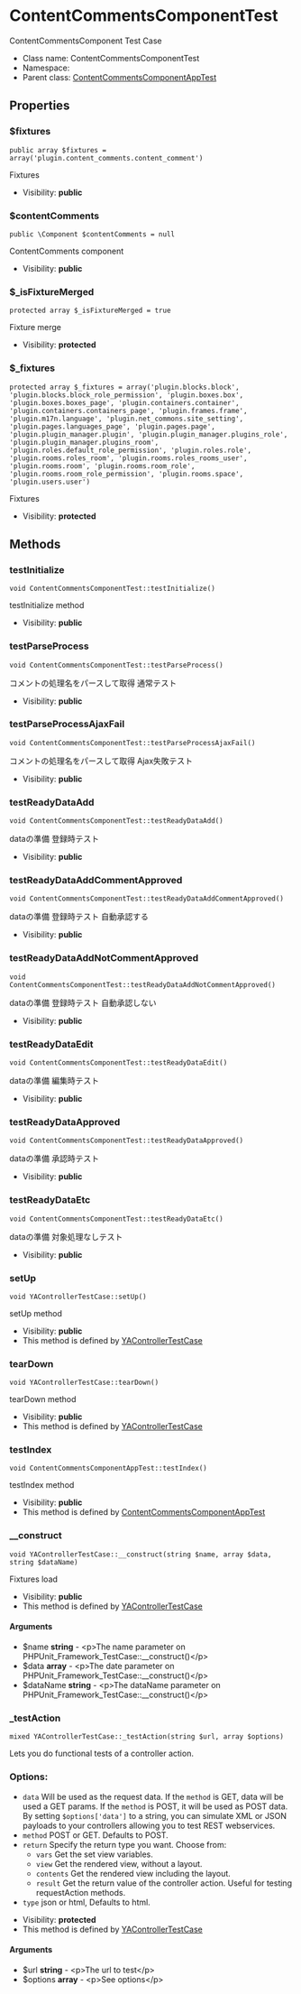 ContentCommentsComponentTest
===============

ContentCommentsComponent Test Case




* Class name: ContentCommentsComponentTest
* Namespace: 
* Parent class: [ContentCommentsComponentAppTest](ContentCommentsComponentAppTest.md)





Properties
----------


### $fixtures

    public array $fixtures = array('plugin.content_comments.content_comment')

Fixtures



* Visibility: **public**


### $contentComments

    public \Component $contentComments = null

ContentComments component



* Visibility: **public**


### $_isFixtureMerged

    protected array $_isFixtureMerged = true

Fixture merge



* Visibility: **protected**


### $_fixtures

    protected array $_fixtures = array('plugin.blocks.block', 'plugin.blocks.block_role_permission', 'plugin.boxes.box', 'plugin.boxes.boxes_page', 'plugin.containers.container', 'plugin.containers.containers_page', 'plugin.frames.frame', 'plugin.m17n.language', 'plugin.net_commons.site_setting', 'plugin.pages.languages_page', 'plugin.pages.page', 'plugin.plugin_manager.plugin', 'plugin.plugin_manager.plugins_role', 'plugin.plugin_manager.plugins_room', 'plugin.roles.default_role_permission', 'plugin.roles.role', 'plugin.rooms.roles_room', 'plugin.rooms.roles_rooms_user', 'plugin.rooms.room', 'plugin.rooms.room_role', 'plugin.rooms.room_role_permission', 'plugin.rooms.space', 'plugin.users.user')

Fixtures



* Visibility: **protected**


Methods
-------


### testInitialize

    void ContentCommentsComponentTest::testInitialize()

testInitialize method



* Visibility: **public**




### testParseProcess

    void ContentCommentsComponentTest::testParseProcess()

コメントの処理名をパースして取得 通常テスト



* Visibility: **public**




### testParseProcessAjaxFail

    void ContentCommentsComponentTest::testParseProcessAjaxFail()

コメントの処理名をパースして取得 Ajax失敗テスト



* Visibility: **public**




### testReadyDataAdd

    void ContentCommentsComponentTest::testReadyDataAdd()

dataの準備 登録時テスト



* Visibility: **public**




### testReadyDataAddCommentApproved

    void ContentCommentsComponentTest::testReadyDataAddCommentApproved()

dataの準備 登録時テスト 自動承認する



* Visibility: **public**




### testReadyDataAddNotCommentApproved

    void ContentCommentsComponentTest::testReadyDataAddNotCommentApproved()

dataの準備 登録時テスト 自動承認しない



* Visibility: **public**




### testReadyDataEdit

    void ContentCommentsComponentTest::testReadyDataEdit()

dataの準備 編集時テスト



* Visibility: **public**




### testReadyDataApproved

    void ContentCommentsComponentTest::testReadyDataApproved()

dataの準備 承認時テスト



* Visibility: **public**




### testReadyDataEtc

    void ContentCommentsComponentTest::testReadyDataEtc()

dataの準備 対象処理なしテスト



* Visibility: **public**




### setUp

    void YAControllerTestCase::setUp()

setUp method



* Visibility: **public**
* This method is defined by [YAControllerTestCase](YAControllerTestCase.md)




### tearDown

    void YAControllerTestCase::tearDown()

tearDown method



* Visibility: **public**
* This method is defined by [YAControllerTestCase](YAControllerTestCase.md)




### testIndex

    void ContentCommentsComponentAppTest::testIndex()

testIndex method



* Visibility: **public**
* This method is defined by [ContentCommentsComponentAppTest](ContentCommentsComponentAppTest.md)




### __construct

    void YAControllerTestCase::__construct(string $name, array $data, string $dataName)

Fixtures load



* Visibility: **public**
* This method is defined by [YAControllerTestCase](YAControllerTestCase.md)


#### Arguments
* $name **string** - &lt;p&gt;The name parameter on PHPUnit_Framework_TestCase::__construct()&lt;/p&gt;
* $data **array** - &lt;p&gt;The date parameter on PHPUnit_Framework_TestCase::__construct()&lt;/p&gt;
* $dataName **string** - &lt;p&gt;The dataName parameter on PHPUnit_Framework_TestCase::__construct()&lt;/p&gt;



### _testAction

    mixed YAControllerTestCase::_testAction(string $url, array $options)

Lets you do functional tests of a controller action.

### Options:

- `data` Will be used as the request data. If the `method` is GET,
  data will be used a GET params. If the `method` is POST, it will be used
  as POST data. By setting `$options['data']` to a string, you can simulate XML or JSON
  payloads to your controllers allowing you to test REST webservices.
- `method` POST or GET. Defaults to POST.
- `return` Specify the return type you want. Choose from:
    - `vars` Get the set view variables.
    - `view` Get the rendered view, without a layout.
    - `contents` Get the rendered view including the layout.
    - `result` Get the return value of the controller action. Useful
      for testing requestAction methods.
- `type` json or html, Defaults to html.

* Visibility: **protected**
* This method is defined by [YAControllerTestCase](YAControllerTestCase.md)


#### Arguments
* $url **string** - &lt;p&gt;The url to test&lt;/p&gt;
* $options **array** - &lt;p&gt;See options&lt;/p&gt;


